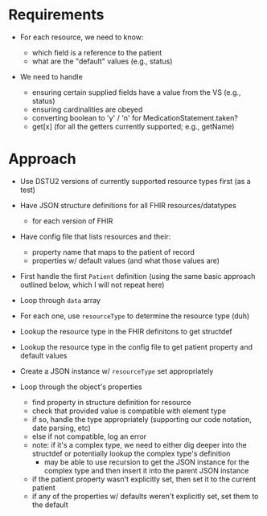 # Requirements

* For each resource, we need to know:
  * which field is a reference to the patient
  * what are the "default" values (e.g., status)

* We need to handle
  * ensuring certain supplied fields have a value from the VS (e.g., status)
  * ensuring cardinalities are obeyed
  * converting boolean to 'y' / 'n' for MedicationStatement.taken?
  * get[x] (for all the getters currently supported; e.g., getName)

# Approach

* Use DSTU2 versions of currently supported resource types first (as a test)

* Have JSON structure definitions for all FHIR resources/datatypes
  * for each version of FHIR

* Have config file that lists resources and their:
  * property name that maps to the patient of record
  * properties w/ default values (and what those values are)

* First handle the first `Patient` definition (using the same basic approach outlined below, which I will not repeat here)
* Loop through `data` array
* For each one, use `resourceType` to determine the resource type (duh)
* Lookup the resource type in the FHIR definitons to get structdef
* Lookup the resource type in the config file to get patient property and default values
* Create a JSON instance w/ `resourceType` set appropriately
* Loop through the object's properties
  * find property in structure definition for resource
  * check that provided value is compatible with element type
  * if so, handle the type appropriately (supporting our code notation, date parsing, etc)
  * else if not compatible, log an error
  * note: if it's a complex type, we need to either dig deeper into the structdef or potentially lookup the complex type's definition
    * may be able to use recursion to get the JSON instance for the complex type and then insert it into the parent JSON instance
  * if the patient property wasn't explicitly set, then set it to the current patient
  * if any of the properties w/ defaults weren't explicitly set, set them to the default